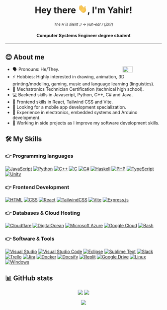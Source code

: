 <h1 align="center">Hey there <img src="https://raw.githubusercontent.com/ABSphreak/ABSphreak/master/gifs/Hi.gif" width="30px">, I'm Yahir!</h1>
<p align="center"><i><small>The H is silent ;) -> yuh-ear / [ʝaˈiɾ]</small></i></p>
<h4 align="center">Computer Systems Engineer degree student</h4>
<hr>

## 😊 About me

<img align="right" width="25%" height="25%" src="https://i.imgur.com/h2F5J4r.png" />

<ul>
<li>🗣 Pronouns: He/They.</li>
<li>⚡ Hobbies: Highly interested in drawing, animation, 3D printing/modeling, gaming, music and language learning (linguistics).</li>
<li>🤖 Mechatronics Technician Certification (technical high school). </li>
<li>💻 Backend skills in Javascript, Python, C++, C# and Java.</li>
<li>🚀 Frontend skills in React, Tailwind CSS and Vite.</li>
<li>📱 Looking for a mobile app development specialization.</li>
<li>🔋 Experience in electronics, embedded systems and Arduino development.</li>
<li>🔭 Working in side projects as I improve my software development skills.</li>
</ul>

## 🛠️ My Skills

### 👉 Programming languages
[![JavaScript](https://img.shields.io/badge/JavaScript-F7DF1E?style=for-the-badge&logo=javascript&logoColor=000)](#)
[![Python](https://img.shields.io/badge/Python-3776AB?style=for-the-badge&logo=python&logoColor=fff)](#)
[![C++](https://img.shields.io/badge/C++-%2300599C.svg?style=for-the-badge&logo=c%2B%2B&logoColor=white)](#)
[![C](https://img.shields.io/badge/C-00599C?style=for-the-badge&logo=c&logoColor=white)](#)
[![C#](https://custom-icon-badges.demolab.com/badge/C%23-%23239120.svg?style=for-the-badge&logo=cshrp&logoColor=white)](#)
[![Haskell](https://img.shields.io/badge/Haskell-5e5086?style=for-the-badge&logo=haskell&logoColor=white)](#)
[![PHP](https://img.shields.io/badge/php-%23777BB4.svg?style=for-the-badge&logo=php&logoColor=white)](#)
[![TypeScript](https://img.shields.io/badge/TypeScript-3178C6?style=for-the-badge&logo=typescript&logoColor=fff)](#)
[![Unity](https://img.shields.io/badge/Unity-%23000000.svg?style=for-the-badge&logo=unity&logoColor=white)](#)

### 👉 Frontend Development
[![HTML](https://img.shields.io/badge/HTML-%23E34F26.svg?style=for-the-badge&logo=html5&logoColor=white)](#)
[![CSS](https://img.shields.io/badge/CSS-1572B6?style=for-the-badge&logo=css3&logoColor=fff)](#)
[![React](https://img.shields.io/badge/React-%2320232a.svg?style=for-the-badge&logo=react&logoColor=%2361DAFB)](#)
[![TailwindCSS](https://img.shields.io/badge/Tailwind%20CSS-%2338B2AC.svg?style=for-the-badge&logo=tailwind-css&logoColor=white)](#)
[![Vite](https://img.shields.io/badge/Vite-646CFF?style=for-the-badge&logo=vite&logoColor=fff)](#)
[![Express.js](https://img.shields.io/badge/Express.js-%23404d59.svg?style=for-the-badge&logo=express&logoColor=%2361DAFB)](#)

### 👉 Databases & Cloud Hosting
[![Cloudflare](https://img.shields.io/badge/Cloudflare-F38020?style=for-the-badge&logo=Cloudflare&logoColor=white)](#)
[![DigitalOcean](https://img.shields.io/badge/DigitalOcean-%230167ff.svg?style=for-the-badge&logo=digitalOcean&logoColor=white)](#)
[![Microsoft Azure](https://custom-icon-badges.demolab.com/badge/Microsoft%20Azure-0089D6?style=for-the-badge&logo=msazure&logoColor=white)](#)
[![Google Cloud](https://img.shields.io/badge/Google%20Cloud-%234285F4.svg?style=for-the-badge&logo=google-cloud&logoColor=white)](#)
[![Bash](https://img.shields.io/badge/Bash-4EAA25?style=for-the-badge&logo=gnubash&logoColor=fff)](#)

### 👉 Software & Tools
[![Visual Studio](https://custom-icon-badges.demolab.com/badge/Visual%20Studio-5C2D91.svg?style=for-the-badge&logo=visual-studio&logoColor=white)](#)
[![Visual Studio Code](https://custom-icon-badges.demolab.com/badge/Visual%20Studio%20Code-0078d7.svg?style=for-the-badge&logo=vsc&logoColor=white)](#)
[![Eclipse](https://img.shields.io/badge/Eclipse-FE7A16.svg?style=for-the-badge&logo=Eclipse&logoColor=white)](#)
[![Sublime Text](https://img.shields.io/badge/Sublime%20Text-%23575757.svg?style=for-the-badge&logo=sublime-text&logoColor=important)](#)
[![Slack](https://img.shields.io/badge/Slack-4A154B?style=for-the-badge&logo=slack&logoColor=fff)](#)
[![Trello](https://img.shields.io/badge/Trello-0052CC?style=for-the-badge&logo=trello&logoColor=fff)](#)
[![Jira](https://img.shields.io/badge/Jira-0052CC?style=for-the-badge&logo=jira&logoColor=fff)](#)
[![Docker](https://img.shields.io/badge/Docker-2496ED?style=for-the-badge&logo=docker&logoColor=fff)](#)
[![Docsify](https://img.shields.io/badge/Docsify-2ECE53?style=for-the-badge&logo=docsify&logoColor=fff)](#)
[![Replit](https://img.shields.io/badge/Replit-F26207?style=for-the-badge&logo=replit&logoColor=fff)](#)
[![Google Drive](https://img.shields.io/badge/Google%20Drive-4285F4?style=for-the-badge&logo=googledrive&logoColor=fff)](#)
[![Linux](https://img.shields.io/badge/Linux-FCC624?style=for-the-badge&logo=linux&logoColor=black)](#)
[![Windows](https://custom-icon-badges.demolab.com/badge/Windows-0078D6?style=for-the-badge&logo=windows11&logoColor=white)](#)

## 📊 GitHub stats
<p align="center"><img src="https://github-readme-streak-stats.herokuapp.com?user=yahirsaavedra" /> <img src="https://github-readme-stats.vercel.app/api?username=yahirsaavedra&show_icons=true" /></p>
<p align="center"><img src="https://github-readme-stats.vercel.app/api/top-langs/?username=yahirsaavedra&layout=pie" /></p>
